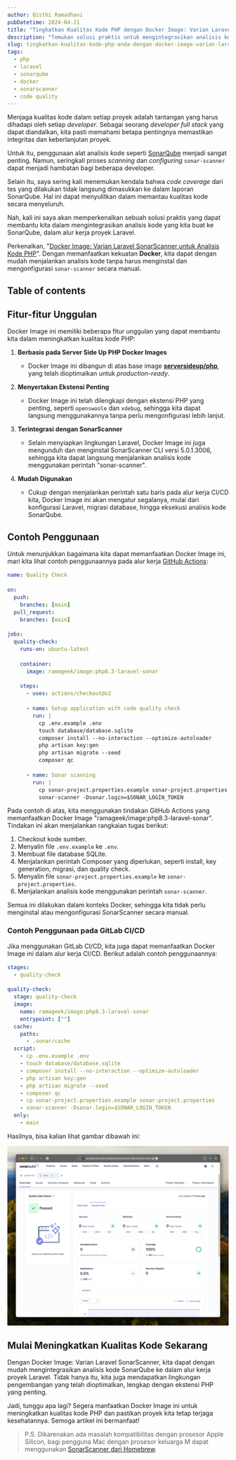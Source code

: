 ```yaml
---
author: Qisthi Ramadhani
pubDatetime: 2024-04-21
title: "Tingkatkan Kualitas Kode PHP dengan Docker Image: Varian Laravel SonarScanner"
description: "Temukan solusi praktis untuk mengintegrasikan analisis kode SonarQube ke dalam proyek Laravel menggunakan Docker Image: Varian Laravel SonarScanner. Artikel ini menjelaskan fitur-fitur unggulan dan cara penggunaannya."
slug: tingkatkan-kualitas-kode-php-anda-dengan-docker-image-varian-laravel-sonarscanner
tags:
  - php
  - laravel
  - sonarqube
  - docker
  - sonarscanner
  - code quality
---
```


Menjaga kualitas kode dalam setiap proyek adalah tantangan yang harus dihadapi oleh setiap _developer_. Sebagai seorang _developer full stack_ yang dapat diandalkan, kita pasti memahami betapa pentingnya memastikan integritas dan keberlanjutan proyek.

Untuk itu, penggunaan alat analisis kode seperti [SonarQube](https://www.sonarsource.com/products/sonarqube/) menjadi sangat penting. Namun, seringkali proses _scanning_ dan _configuring_ `sonar-scanner` dapat menjadi hambatan bagi beberapa developer.

Selain itu, saya sering kali menemukan kendala bahwa _code coverage_ dari tes yang dilakukan tidak langsung dimasukkan ke dalam laporan SonarQube. Hal ini dapat menyulitkan dalam memantau kualitas kode secara menyeluruh.

Nah, kali ini saya akan memperkenalkan sebuah solusi praktis yang dapat membantu kita dalam mengintegrasikan analisis kode yang kita buat ke SonarQube, dalam alur kerja proyek Laravel.

Perkenalkan, "[Docker Image: Varian Laravel SonarScanner untuk Analisis Kode PHP](https://hub.docker.com/r/ramageek/image/tags?page=&page_size=&ordering=&name=%25-laravel-sonar)". Dengan memanfaatkan kekuatan **Docker**, kita dapat dengan mudah menjalankan analisis kode tanpa harus menginstal dan mengonfigurasi `sonar-scanner` secara manual.

## Table of contents

## Fitur-fitur Unggulan

Docker Image ini memiliki beberapa fitur unggulan yang dapat membantu kita dalam meningkatkan kualitas kode PHP:

1. **Berbasis pada Server Side Up PHP Docker Images**

   - Docker Image ini dibangun di atas base image **[serversideup/php](https://serversideup.net/open-source/docker-php/)**, yang telah dioptimalkan untuk _production-ready_.

2. **Menyertakan Ekstensi Penting**

   - Docker Image ini telah dilengkapi dengan ekstensi PHP yang penting, seperti `openswoole` dan `xdebug`, sehingga kita dapat langsung menggunakannya tanpa perlu mengonfigurasi lebih lanjut.

3. **Terintegrasi dengan SonarScanner**

   - Selain menyiapkan lingkungan Laravel, Docker Image ini juga mengunduh dan menginstal SonarScanner CLI versi 5.0.1.3006, sehingga kita dapat langsung menjalankan analisis kode menggunakan perintah "sonar-scanner".

4. **Mudah Digunakan**

   - Cukup dengan menjalankan perintah satu baris pada alur kerja CI/CD kita, Docker Image ini akan mengatur segalanya, mulai dari konfigurasi Laravel, migrasi database, hingga eksekusi analisis kode SonarQube.

## Contoh Penggunaan

Untuk menunjukkan bagaimana kita dapat memanfaatkan Docker Image ini, mari kita lihat contoh penggunaannya pada alur kerja [GitHub Actions](https://github.com/ramaID/laravel-starter):

```yaml
name: Quality Check

on:
  push:
    branches: [main]
  pull_request:
    branches: [main]

jobs:
  quality-check:
    runs-on: ubuntu-latest

    container:
      image: ramageek/image:php8.3-laravel-sonar

    steps:
      - uses: actions/checkout@v2

      - name: Setup application with code quality check
        run: |
          cp .env.example .env
          touch database/database.sqlite
          composer install --no-interaction --optimize-autoloader
          php artisan key:gen
          php artisan migrate --seed
          composer qc

      - name: Sonar scanning
        run: |
          cp sonar-project.properties.example sonar-project.properties
          sonar-scanner -Dsonar.login=$SONAR_LOGIN_TOKEN
```

Pada contoh di atas, kita menggunakan tindakan GitHub Actions yang memanfaatkan Docker Image "ramageek/image:php8.3-laravel-sonar". Tindakan ini akan menjalankan rangkaian tugas berikut:

1. Checkout kode sumber.
2. Menyalin file `.env.example` ke `.env`.
3. Membuat file database SQLite.
4. Menjalankan perintah Composer yang diperlukan, seperti install, key generation, migrasi, dan quality check.
5. Menyalin file `sonar-project.properties.example` ke `sonar-project.properties`.
6. Menjalankan analisis kode menggunakan perintah `sonar-scanner`.

Semua ini dilakukan dalam konteks Docker, sehingga kita tidak perlu menginstal atau mengonfigurasi SonarScanner secara manual.

### Contoh Penggunaan pada GitLab CI/CD

Jika menggunakan GitLab CI/CD, kita juga dapat memanfaatkan Docker Image ini dalam alur kerja CI/CD. Berikut adalah contoh penggunaannya:

```yaml
stages:
  - quality-check

quality-check:
  stage: quality-check
  image:
    name: ramageek/image:php8.3-laravel-sonar
    entrypoint: [""]
  cache:
    paths:
      - .sonar/cache
  script:
    - cp .env.example .env
    - touch database/database.sqlite
    - composer install --no-interaction --optimize-autoloader
    - php artisan key:gen
    - php artisan migrate --seed
    - composer qc
    - cp sonar-project.properties.example sonar-project.properties
    - sonar-scanner -Dsonar.login=$SONAR_LOGIN_TOKEN
  only:
    - main
```

Hasilnya, bisa kalian lihat gambar dibawah ini:

![Tampilan hasil sonar-scanner di SonarQube lokal](../../assets/images/sonarqube-code-coverage.png)

## Mulai Meningkatkan Kualitas Kode Sekarang

Dengan Docker Image: Varian Laravel SonarScanner, kita dapat dengan mudah mengintegrasikan analisis kode SonarQube ke dalam alur kerja proyek Laravel. Tidak hanya itu, kita juga mendapatkan lingkungan pengembangan yang telah dioptimalkan, lengkap dengan ekstensi PHP yang penting.

Jadi, tunggu apa lagi? Segera manfaatkan Docker Image ini untuk meningkatkan kualitas kode PHP dan pastikan proyek kita tetap terjaga kesehatannya. Semoga artikel ini bermanfaat!

> P.S. Dikarenakan ada masalah kompatibilitas dengan prosesor Apple Silicon, bagi pengguna Mac dengan prosesor keluarga M dapat menggunakan [SonarScanner dari Homebrew](https://formulae.brew.sh/formula/sonar-scanner).
